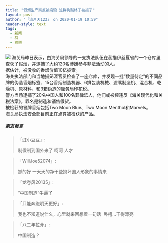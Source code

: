 ```yaml
---
title: "假烟生产窝点被捣毁 这群狗贼终于被抓了"
layout: post
author: "「流月刃123」 on 2020-01-19 10:59"
header-style: text
tags:
  - 新闻
  - 群
  - 狗贼
---
```


<img src="http://images.feileyuan.com/images/ueditor/2020011910570000421699.jpg">
海关局昨日表示，由海关局领导的一支执法队伍在蕊描伊丝夏省的一个仓库里查获了假烟，并逮捕了大约120名涉嫌参与非法活动的人。
<br>
据估计，被没收的香烟价值10亿披索。
<br>
海关执法部门和当地描笼涯官员检查了一座仓库，并发现一批“数量待定”的不同品牌的伪造香烟标签、15台香烟制造机器、6排包装机械、滤嘴制造机、混合机、乾燥机、原材料，和3箱伪造的厘务局印花税。
<br>
警方当场逮捕了20名中国人和100名菲律滨人，他们或被控违反《海关现代化和关税法案》，罪名是制造和销售假货。
<br>
被检获的冒牌香烟包括Two Moon Blue、Two Moon Menthol和Marvels。
<br>
海关局执法安全部目前正在点算被检获的产品。
<input type="hidden" value="菲乐园提供"><br>

##### 網友發言 
> 「豇小豆豆」:
> <p>制假制到国外来了 呵呵 人才</p>

> 「WillJoe52074」:
> <p>抓的好 一天天的净干些损坏国人形象的事情来</p>

> 「龙卷风20135」:
> <p>“中国制造”牛逼了&nbsp;<br></p>

> 「只能奔跑明天更好」:
> <p>我也不知道说什么，心里就来回想着一句话&nbsp; 卧槽...干得漂亮</p>

> 「八二年拉菲」:
> <p>中国制造？</p>


